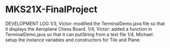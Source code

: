 # MKS21X-FinalProject

DEVELOPMENT LOG
1/3, Victor: modified the TerminalDemo.java file so that it displays the Aeroplane Chess Board.
1/4, Victor: added a function in TerminalDemo.java so that it can putString from a text file
1/4, Michael: setup the instance variables and constructors for Tile and Plane.
